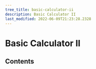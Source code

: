 ```yaml
---
tree_title: basic-calculator-ii
description: Basic Calculator II
last_modified: 2022-06-09T21:23:28.2328
---
```


# Basic Calculator II

## Contents
